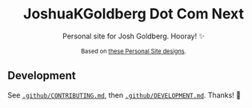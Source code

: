 <h1 align="center">JoshuaKGoldberg Dot Com Next</h1>

<p align="center">
    Personal site for Josh Goldberg.
    Hooray! ✨
</p>

<p align="center">
<small>
Based on <a href="https://www.figma.com/file/Nb0bOYi74nqp37t9VzXMPH/Personal-Site">these Personal Site designs</a>.
</small>
</p>

## Development

See [`.github/CONTRIBUTING.md`](./.github/CONTRIBUTING.md), then [`.github/DEVELOPMENT.md`](./.github/DEVELOPMENT.md).
Thanks! 💖
